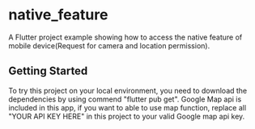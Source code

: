 # native_feature

A Flutter project example showing how to access the native feature of mobile device(Request for camera and location permission).

## Getting Started

To try this project on your local environment, you need to download the dependencies by using commend "flutter pub get".
Google Map api is included in this app, if you want to able to use map function, replace all "YOUR API KEY HERE" in this project to your valid Google map api key.
